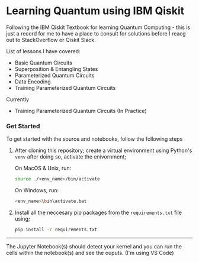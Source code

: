 # Learning Quantum using IBM Qiskit
Following the IBM Qiskit Textbook for learning Quantum Computing - this is just a record for me to have a place to consult for solutions before I reacg out to StackOverflow or Qiskit Slack.

List of lessons I have covered:
- Basic Quantum Circuits
- Superposition & Entangling States
- Parameterized Quantum Circuits
- Data Encoding
- Training Parameterized Quantum Circuits

Currently
- Training Parameterized Quantum Circuits (In Practice)

### __Get Started__
To get started with the source and notebooks, follow the following steps
1. After cloning this repository; create a virtual environment using Python's `venv` after doing so, activate the enivornment; 
   
   On MacOS & Unix, run:
   ```bash
   source ./<env_name>/bin/activate
   ```
   
   On Windows, run:
   ```bash
   <env_name>\bin\activate.bat
   ```
   

2. Install all the neccesary pip packages from the `requirements.txt` file using;
   ```bash
   pip install -r requirements.txt
   ```

--------
The Jupyter Notebook(s) should detect your kernel and you can run the cells within the notebook(s) and see the ouputs. (I'm using VS Code)